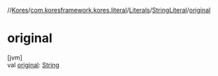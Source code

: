//[Kores](../../../../index.md)/[com.koresframework.kores.literal](../../index.md)/[Literals](../index.md)/[StringLiteral](index.md)/[original](original.md)

# original

[jvm]\
val [original](original.md): [String](https://kotlinlang.org/api/latest/jvm/stdlib/kotlin/-string/index.html)
